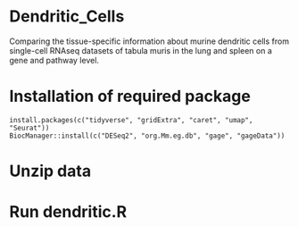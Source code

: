 # Dendritic_Cells
Comparing the tissue-specific information about murine dendritic cells from single-cell RNAseq datasets of tabula muris in the lung and spleen on a gene and pathway level.
# Installation of required package 
```{r }
install.packages(c("tidyverse", "gridExtra", "caret", "umap", "Seurat"))
BiocManager::install(c("DESeq2", "org.Mm.eg.db", "gage", "gageData"))
```
# Unzip data
# Run dendritic.R
